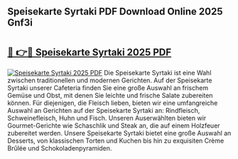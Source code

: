 ## Speisekarte Syrtaki PDF Download Online 2025 Gnf3i

# <h2><a href="http://gccceg.nevu.top/?p=Speisekarte+Syrtaki">🔗 👉🔴 Speisekarte Syrtaki 2025 PDF</a></h2>

[![Speisekarte Syrtaki 2025 PDF](https://i.imgur.com/dBaPXMq.png)](http://gccceg.nevu.top/?p=Speisekarte+Syrtaki)
Die Speisekarte Syrtaki ist eine Wahl zwischen traditionellen und modernen Gerichten. Auf der Speisekarte Syrtaki unserer Cafeteria finden Sie eine große Auswahl an frischem Gemüse und Obst, mit denen Sie leichte und frische Salate zubereiten können. Für diejenigen, die Fleisch lieben, bieten wir eine umfangreiche Auswahl an Gerichten auf der Speisekarte Syrtaki an: Rindfleisch, Schweinefleisch, Huhn und Fisch. Unseren Auserwählten bieten wir Gourmet-Gerichte wie Schaschlik und Steak an, die auf einem Holzfeuer zubereitet werden. Unsere Speisekarte Syrtaki bietet eine große Auswahl an Desserts, von klassischen Torten und Kuchen bis hin zu exquisiten Crème Brûlée und Schokoladenpyramiden.
